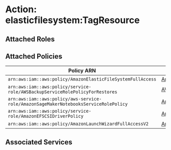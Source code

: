 # Action: elasticfilesystem:TagResource

## Attached Roles

## Attached Policies

| Policy ARN | Policy Name |
|------------|-------------|
| `arn:aws:iam::aws:policy/AmazonElasticFileSystemFullAccess` | [AmazonElasticFileSystemFullAccess](../policies.md#amazonelasticfilesystemfullaccess) |
| `arn:aws:iam::aws:policy/service-role/AWSBackupServiceRolePolicyForRestores` | [AWSBackupServiceRolePolicyForRestores](../policies.md#awsbackupservicerolepolicyforrestores) |
| `arn:aws:iam::aws:policy/aws-service-role/AmazonSageMakerNotebooksServiceRolePolicy` | [AmazonSageMakerNotebooksServiceRolePolicy](../policies.md#amazonsagemakernotebooksservicerolepolicy) |
| `arn:aws:iam::aws:policy/service-role/AmazonEFSCSIDriverPolicy` | [AmazonEFSCSIDriverPolicy](../policies.md#amazonefscsidriverpolicy) |
| `arn:aws:iam::aws:policy/AmazonLaunchWizardFullAccessV2` | [AmazonLaunchWizardFullAccessV2](../policies.md#amazonlaunchwizardfullaccessv2) |

## Associated Services

